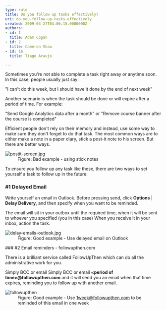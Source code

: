 ```yaml
---
type: rule
title: Do you follow up tasks effectively?
uri: do-you-follow-up-tasks-effectively
created: 2009-03-27T03:06:15.0000000Z
authors:
- id: 1
  title: Adam Cogan
- id: 2
  title: Cameron Shaw
- id: 16
  title: Tiago Araujo

---
```


 
Sometimes you're not able to complete a task right away or anytime soon. In this case, people usually just say:

"I can't do this week, but I should have it done by the end of next week"

Another scenario is when the task should be done or will expire after a period of time. For example:

"Send Google Analytics data after a month" or "Remove course banner after the course is completed"

Efficient people don't rely on their memory and instead, use some way to make sure they don't forget to do that task. The most common ways are to either make a note in a paper diary, stick a post-it note to his screen. But there are better ways.​
<dl class="badImage"><dt> <img src="/PublishingImages/postit-screen.jpg" alt="postit-screen.jpg"> </dt><dd>Figure&#58; Bad example - using stick notes</dd></dl>
To ensure you follow up any task like these, there are two ways to set yourself a task to follow up in the future:

### #1 Delayed Email 


Write yourself an email in Outlook. 
Before pressing send, click **Options** | **Delay Delivery**, and then specify when you want to be reminded.

The email will sit in your outbox until the required time, when it will be sent to whoever you specified (you in this case)
When you receive it in your inbox, action the task.
<dl class="goodImage"><dt> <img src="/PublishingImages/delay-emails-outlook.jpg" alt="delay-emails-outlook.jpg"> </dt><dd>Figure&#58; Good example -&#160;Use delayed email on Outlook <br></dd></dl>
### #2 Email reminders - followupthen.com 


There is a brilliant service called FollowUpThen which can do all the administrative work for you.

Simply BCC or email Simply BCC or email **&lt;period of time&gt;@followupthen.com** and it will send you an email when that time expires, reminding you to follow up with another email.
<dl class="goodImage"><dt> <img src="/PublishingImages/FollowUpThen.jpg" alt="followupthen"> </dt><dd>Figure&#58; Good example -&#160;​Use <a href="mailto&#58;1week@followupthen.com">1week@followupthen.com</a>&#160;to be reminded of this email in one week </dd></dl>
